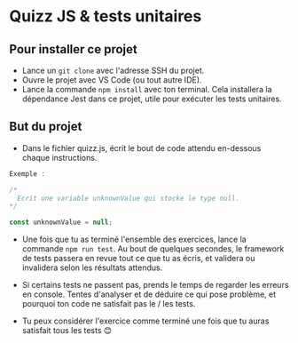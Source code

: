 # Quizz JS & tests unitaires

## Pour installer ce projet

- Lance un `git clone` avec l'adresse SSH du projet.
- Ouvre le projet avec VS Code (ou tout autre IDE).
- Lance la commande `npm install` avec ton terminal. Cela installera la dépendance Jest dans ce projet, utile pour exécuter les tests unitaires.

## But du projet

- Dans le fichier quizz.js, écrit le bout de code attendu en-dessous chaque instructions.


```javascript
Exemple :

/* 
  Ecrit une variable unknownValue qui stocke le type null. 
*/

const unknownValue = null;
```

- Une fois que tu as terminé l'ensemble des exercices, lance la commande `npm run test`. Au bout de quelques secondes, le framework de tests passera en revue tout ce que tu as écris, et validera ou invalidera selon les résultats attendus.

- Si certains tests ne passent pas, prends le temps de regarder les erreurs en console. Tentes d'analyser et de déduire ce qui pose problème, et pourquoi ton code ne satisfait pas le / les tests.

- Tu peux considérer l'exercice comme terminé une fois que tu auras satisfait tous les tests 😊

